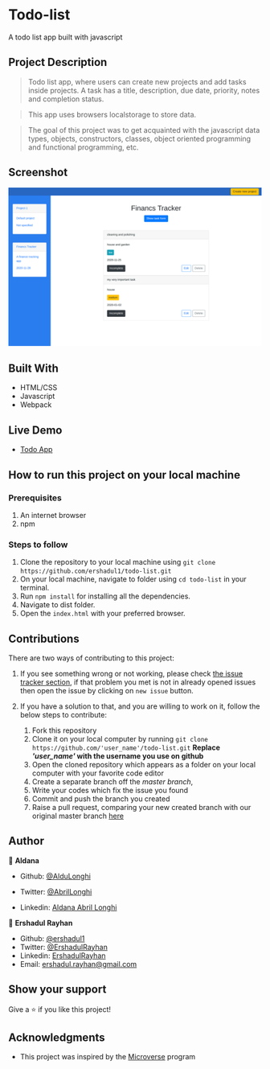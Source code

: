 # Todo-list
A todo list app built with javascript

## Project Description
> Todo list app, where users can create new projects and add tasks inside projects. A task has a title, description,
 due date, priority, notes and completion status. 

> This app uses browsers localstorage to store data.

> The goal of this project was to get acquainted with the javascript data types, objects, constructors, classes, object oriented programming and functional programming, etc.


## Screenshot

![](./src/screenshot/todo.png)

## Built With

- HTML/CSS
- Javascript
- Webpack

## Live Demo

- [Todo App](https://rawcdn.githack.com/ershadul1/todo-list/c08dca5f1e1de53c07c3679eddaff10f9f09780a/dist/index.html)

## How to run this project on your local machine

### Prerequisites
1. An internet browser
1. npm
   
### Steps to follow
1. Clone the repository to your local machine using `git clone https://github.com/ershadul1/todo-list.git`
1. On your local machine, navigate to folder using `cd todo-list` in your terminal.
1. Run `npm install` for installing all the dependencies.
1. Navigate to dist folder.
1. Open the `index.html` with your preferred browser.


## Contributions

  There are two ways of contributing to this project:

1.  If you see something wrong or not working, please check [the issue tracker section](https://github.com/ershadul1/todo-list/issues), if that problem you met is not in already opened issues then open the issue by clicking on `new issue` button.

2.  If you have a solution to that, and you are willing to work on it, follow the below steps to contribute:
    1.  Fork this repository
    1.  Clone it on your local computer by running `git clone https://github.com/'user_name'/todo-list.git` __Replace *'user_name'* with the username you use on github__
    1.  Open the cloned repository which appears as a folder on your local computer with your favorite code editor
    1.  Create a separate branch off the *master branch*,
    1.  Write your codes which fix the issue you found
    1.  Commit and push the branch you created
    1.  Raise a pull request, comparing your new created branch with our original master branch [here](https://github.com/ershadul1/todo-list)

## Author 

👤 **Aldana**
​

- Github: [@AlduLonghi](https://github.com/AlduLonghi)

- Twitter: [@AbrilLonghi](https://twitter.com/AbrilLonghi)

- Linkedin: [Aldana Abril Longhi](https://www.linkedin.com/in/aldanalonghi/ )


👤 **Ershadul Rayhan**

- Github: [@ershadul1](https://github.com/ershadul1)
- Twitter: [@ErshadulRayhan](https://twitter.com/ErshadulRayhan)
- Linkedin: [ErshadulRayhan](https://www.linkedin.com/in/ershadulrayhan/)
- Email:  ershadul.rayhan@gmail.com


## Show your support

Give a ⭐️ if you like this project!

## Acknowledgments
- This project was inspired by the [Microverse](https:www.microverse.org) program